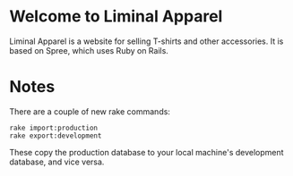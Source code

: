 Welcome to Liminal Apparel
==========================

Liminal Apparel is a website for selling T-shirts and other accessories.  It is
based on Spree, which uses Ruby on Rails.

Notes
=====

There are a couple of new rake commands:

    rake import:production
    rake export:development

These copy the production database to your local machine's development database,
and vice versa.

